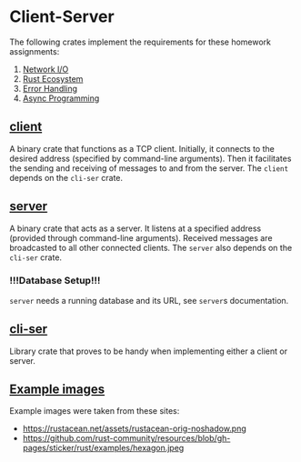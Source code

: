 # Client-Server

The following crates implement the requirements for these homework assignments:

1. [Network I/O](https://robot-dreams-rust.mag.wiki/9-network-io/index.html#homework)
2. [Rust Ecosystem](https://robot-dreams-rust.mag.wiki/11-rust-ecosystem/index.html#homework)
3. [Error Handling](https://robot-dreams-rust.mag.wiki/13-error-handling-custom-types/index.html#homework)
4. [Async Programming](https://robot-dreams-rust.mag.wiki/15-async-programming-tokio/index.html#homework)

## [client](./client)

A binary crate that functions as a TCP client.
Initially, it connects to the desired address (specified by command-line arguments).
Then it facilitates the sending and receiving of messages to and from the server.
The `client` depends on the `cli-ser` crate.

## [server](./server)

A binary crate that acts as a server.
It listens at a specified address (provided through command-line arguments).
Received messages are broadcasted to all other connected clients.
The `server` also depends on the `cli-ser` crate.

### !!!Database Setup!!!

`server` needs a running database and its URL, see `server`s documentation.

## [cli-ser](./cli-ser)

Library crate that proves to be handy when implementing either a client or server.

## [Example images](./example-images)

Example images were taken from these sites:

* <https://rustacean.net/assets/rustacean-orig-noshadow.png>
* <https://github.com/rust-community/resources/blob/gh-pages/sticker/rust/examples/hexagon.jpeg>
